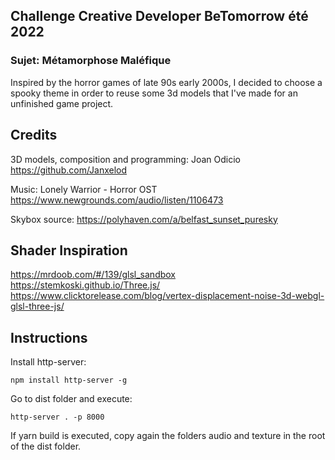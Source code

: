 ## Challenge Creative Developer BeTomorrow été 2022

### Sujet: Métamorphose Maléfique

Inspired by the horror games of late 90s early 2000s, I decided to choose a spooky theme in order to reuse some 3d models that I've made for an unfinished game project.

## Credits

3D models, composition and programming:
Joan Odicio
https://github.com/Janxelod

Music:
Lonely Warrior - Horror OST
https://www.newgrounds.com/audio/listen/1106473

Skybox source:
https://polyhaven.com/a/belfast_sunset_puresky

## Shader Inspiration

https://mrdoob.com/#/139/glsl_sandbox
https://stemkoski.github.io/Three.js/
https://www.clicktorelease.com/blog/vertex-displacement-noise-3d-webgl-glsl-three-js/

## Instructions

Install http-server:

```
npm install http-server -g
```

Go to dist folder and execute:

```
http-server . -p 8000
```

If yarn build is executed, copy again the folders audio and texture in the root of the dist folder.
